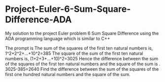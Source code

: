 # Project-Euler-6-Sum-Square-Difference-ADA

My solution to the project Euler problem 6 Sum Square Difference using the ADA programming language which is similar to C++

The prompt is
The sum of the squares of the first ten natural numbers is,
1^2+2^2+...+10^2=385
The square of the sum of the first ten natural numbers is,
(1+2+3+...+10)^2=3025
Hence the difference between the sum of the squares of the first ten natural numbers and the square of the sum is .
3025-385=2640
Find the difference between the sum of the squares of the first one hundred natural numbers and the square of the sum.
